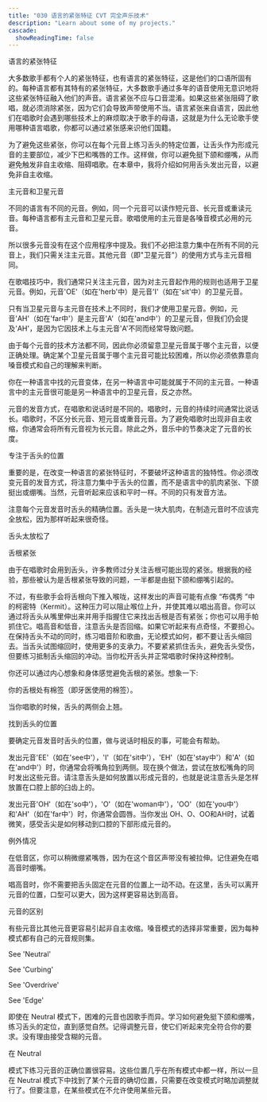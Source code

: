 ```yaml
---
title: "030 语言的紧张特征 CVT 完全声乐技术"
description: "Learn about some of my projects."
cascade:
  showReadingTime: false
---
```


语言的紧张特征

大多数歌手都有个人的紧张特征，也有语言的紧张特征，这是他们的口语所固有的。每种语言都有其特有的紧张特征，大多数歌手通过多年的语音使用无意识地将这些紧张特征融入他们的声音。语言紧张不应与口音混淆。如果这些紧张阻碍了歌唱，就必须消除紧张，因为它们会导致声带使用不当。语言紧张来自语言，因此他们在唱歌时会遇到哪些技术上的麻烦取决于歌手的母语，这就是为什么无论歌手使用哪种语言唱歌，你都可以通过紧张感来识他们国籍。

为了避免这些紧张，你可以在每个元音上练习舌头的特定位置，让舌头作为形成元音的主要部位，减少下巴和嘴唇的工作。这样做，你可以避免挺下颌和绷嘴，从而避免触发非自主收缩、阻碍唱歌。在本章中，我将介绍如何用舌头发出元音，以避免非自主收缩。

主元音和卫星元音

不同的语言有不同的元音。例如，同一个元音可以读作短元音、长元音或重读元音。每种语言都有主元音和卫星元音。歌唱使用的主元音是各嗓音模式必用的元音。

所以很多元音没有在这个应用程序中提及。我们不必把注意力集中在所有不同的元音上，我们只需关注主元音。其他元音（即"卫星元音"）的使用方式与主元音相同。

在歌唱技巧中，我们通常只关注主元音，因为对主元音起作用的规则也适用于卫星元音。例如，元音'OE'（如在'herb'中）是元音'I'（如在'sit'中）的卫星元音。

只有当卫星元音与主元音在技术上不同时，我们才使用卫星元音。例如，元音'AH'（如在'far中'）是主元音'A'（如在'and中'）的卫星元音，但我们仍会提及'AH'，是因为它因技术上与主元音'A'不同而经常导致问题。

由于每个元音的技术方法都不同，因此你必须留意卫星元音属于哪个主元音，以便正确处理。确定某个卫星元音属于哪个主元音可能比较困难，所以你必须依靠意向嗓音模式和自己的理解来判断。

你在一种语言中找的元音变体，在另一种语言中可能就属于不同的主元音。一种语言中的主元音很可能是另一种语言中的卫星元音，反之亦然。

元音的发音方式，在唱歌和说话时是不同的。唱歌时，元音的持续时间通常比说话长。唱歌时，不区分长元音、短元音或重音元音。为了避免唱歌时出现非自主收缩，你通常会将所有元音视为长元音。除此之外，音乐中的节奏决定了元音的长度。

专注于舌头的位置

重要的是，在改变一种语言的紧张特征时，不要破坏这种语言的独特性。你必须改变元音的发音方式，将注意力集中于舌头的位置，而不是语言中的肌肉紧张、下颌挺出或绷嘴。当然，元音听起来应该和平时一样。不同的只有发音方法。

注意每个元音发音时舌头的精确位置。舌头是一块大肌肉，在制造元音时不应该完全放松，因为那样听起来很奇怪。

舌头太放松了

舌根紧张

由于在唱歌时会用到舌头，许多教师过分关注舌根可能出现的紧张。根据我的经验，那些被认为是舌根紧张导致的问题，一半都是由挺下颌和绷嘴引起的。

不过，有些歌手会将舌根向下推入喉咙，这样发出的声音可能有点像 “布偶秀 ”中的柯密特（Kermit）。这种压力可以阻止喉位上升，并使其难以唱出高音。你可以通过将舌头从嘴里伸出来并用手指握住它来找出舌根是否有紧张；你也可以用手帕抓住它。唱高音和低音，注意舌头是否回缩。如果它听起来有点奇怪，不要担心。在保持舌头不动的同时，练习唱音阶和歌曲，无论模式如何，都不要让舌头缩回去。当舌头试图缩回时，使用更多的支承力。不要紧紧抓住舌头，避免舌头受伤，但要练习抵制舌头缩回的冲动。当你松开舌头并正常唱歌时保持这种控制。

你还可以通过内心想象和身体感觉避免舌根的紧张。想象一下:

你的舌根处有棉签（即牙医使用的棉签）。

当你唱歌的时候，舌头的两侧会上翘。

找到舌头的位置

要确定元音发音时舌头的位置，做与说话时相反的事，可能会有帮助。

发出元音'EE'（如在'see中'），'I'（如在'sit中'），'EH'（如在'stay中'）和'A'（如在'and中'）时，你通常会将嘴角拉到两侧。现在换个做法，尝试在放松嘴角的同时发出这些元音。请注意舌头是如何放置以形成元音的，也就是说注意舌头是怎样放置在口腔上部的臼齿上的。

发出元音'OH'（如在'so中'），'O'（如在'woman中'），'OO'（如在'you中'）和'AH'（如在'far中'）时，你通常会圆唇。当你发出 OH、O、OO和AH时，试着微笑，感受舌尖是如何移动到口腔的下部形成元音的。

例外情况

在低音区，你可以稍微绷紧嘴唇，因为在这个音区声带没有被拉伸。记住避免在唱高音时绷嘴。

唱高音时，你不需要把舌头固定在元音的位置上一动不动。在这里，舌头可以离开元音的位置，口型可以更大，因为这样更容易达到高音。

元音的区别

有些元音比其他元音更容易引起非自主收缩。嗓音模式的选择非常重要，因为每种模式都有自己的元音规则集。

See 'Neutral'

See 'Curbing'

See 'Overdrive'

See 'Edge'

即使在 Neutral 模式下，困难的元音也因歌手而异。学习如何避免挺下颌和绷嘴，练习舌头的定位，直到感觉自然。记得调整元音，使它们听起来完全符合你的要求。没有理由接受含糊的元音。

在 Neutral

模式下练习元音的正确位置很容易。这些位置几乎在所有模式中都一样，所以一旦在 Neutral 模式下中找到了某个元音的确切位置，只需要在改变模式时略加调整就行了。但要注意，在某些模式在不允许使用某些元音。
